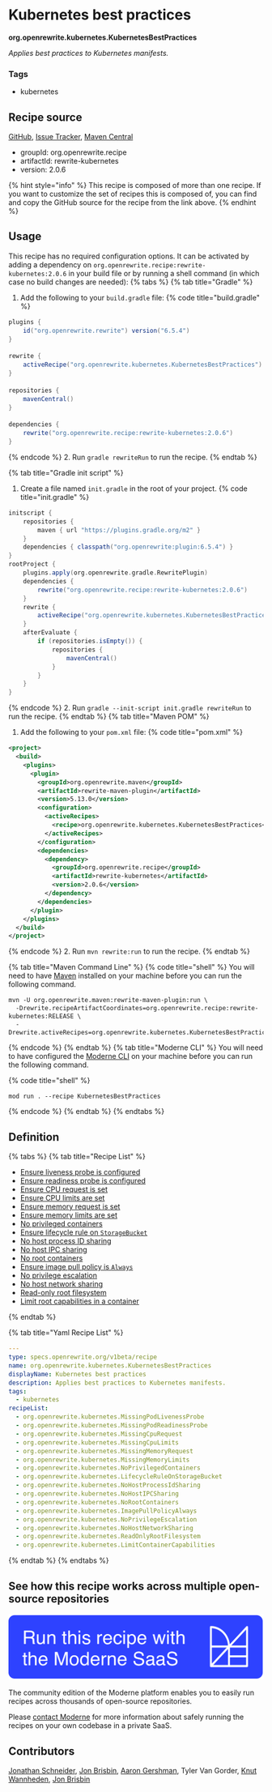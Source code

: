 # Kubernetes best practices

**org.openrewrite.kubernetes.KubernetesBestPractices**

_Applies best practices to Kubernetes manifests._

### Tags

* kubernetes

## Recipe source

[GitHub](https://github.com/openrewrite/rewrite-kubernetes/blob/main/src/main/resources/META-INF/rewrite/kubernetes.yml), [Issue Tracker](https://github.com/openrewrite/rewrite-kubernetes/issues), [Maven Central](https://central.sonatype.com/artifact/org.openrewrite.recipe/rewrite-kubernetes/2.0.6/jar)

* groupId: org.openrewrite.recipe
* artifactId: rewrite-kubernetes
* version: 2.0.6

{% hint style="info" %}
This recipe is composed of more than one recipe. If you want to customize the set of recipes this is composed of, you can find and copy the GitHub source for the recipe from the link above.
{% endhint %}

## Usage

This recipe has no required configuration options. It can be activated by adding a dependency on `org.openrewrite.recipe:rewrite-kubernetes:2.0.6` in your build file or by running a shell command (in which case no build changes are needed): 
{% tabs %}
{% tab title="Gradle" %}
1. Add the following to your `build.gradle` file:
{% code title="build.gradle" %}
```groovy
plugins {
    id("org.openrewrite.rewrite") version("6.5.4")
}

rewrite {
    activeRecipe("org.openrewrite.kubernetes.KubernetesBestPractices")
}

repositories {
    mavenCentral()
}

dependencies {
    rewrite("org.openrewrite.recipe:rewrite-kubernetes:2.0.6")
}
```
{% endcode %}
2. Run `gradle rewriteRun` to run the recipe.
{% endtab %}

{% tab title="Gradle init script" %}
1. Create a file named `init.gradle` in the root of your project.
{% code title="init.gradle" %}
```groovy
initscript {
    repositories {
        maven { url "https://plugins.gradle.org/m2" }
    }
    dependencies { classpath("org.openrewrite:plugin:6.5.4") }
}
rootProject {
    plugins.apply(org.openrewrite.gradle.RewritePlugin)
    dependencies {
        rewrite("org.openrewrite.recipe:rewrite-kubernetes:2.0.6")
    }
    rewrite {
        activeRecipe("org.openrewrite.kubernetes.KubernetesBestPractices")
    }
    afterEvaluate {
        if (repositories.isEmpty()) {
            repositories {
                mavenCentral()
            }
        }
    }
}
```
{% endcode %}
2. Run `gradle --init-script init.gradle rewriteRun` to run the recipe.
{% endtab %}
{% tab title="Maven POM" %}
1. Add the following to your `pom.xml` file:
{% code title="pom.xml" %}
```xml
<project>
  <build>
    <plugins>
      <plugin>
        <groupId>org.openrewrite.maven</groupId>
        <artifactId>rewrite-maven-plugin</artifactId>
        <version>5.13.0</version>
        <configuration>
          <activeRecipes>
            <recipe>org.openrewrite.kubernetes.KubernetesBestPractices</recipe>
          </activeRecipes>
        </configuration>
        <dependencies>
          <dependency>
            <groupId>org.openrewrite.recipe</groupId>
            <artifactId>rewrite-kubernetes</artifactId>
            <version>2.0.6</version>
          </dependency>
        </dependencies>
      </plugin>
    </plugins>
  </build>
</project>
```
{% endcode %}
2. Run `mvn rewrite:run` to run the recipe.
{% endtab %}

{% tab title="Maven Command Line" %}
{% code title="shell" %}
You will need to have [Maven](https://maven.apache.org/download.cgi) installed on your machine before you can run the following command.

```shell
mvn -U org.openrewrite.maven:rewrite-maven-plugin:run \
  -Drewrite.recipeArtifactCoordinates=org.openrewrite.recipe:rewrite-kubernetes:RELEASE \
  -Drewrite.activeRecipes=org.openrewrite.kubernetes.KubernetesBestPractices
```
{% endcode %}
{% endtab %}
{% tab title="Moderne CLI" %}
You will need to have configured the [Moderne CLI](https://docs.moderne.io/moderne-cli/cli-intro) on your machine before you can run the following command.

{% code title="shell" %}
```shell
mod run . --recipe KubernetesBestPractices
```
{% endcode %}
{% endtab %}
{% endtabs %}

## Definition

{% tabs %}
{% tab title="Recipe List" %}
* [Ensure liveness probe is configured](../kubernetes/missingpodlivenessprobe.md)
* [Ensure readiness probe is configured](../kubernetes/missingpodreadinessprobe.md)
* [Ensure CPU request is set](../kubernetes/missingcpurequest.md)
* [Ensure CPU limits are set](../kubernetes/missingcpulimits.md)
* [Ensure memory request is set](../kubernetes/missingmemoryrequest.md)
* [Ensure memory limits are set](../kubernetes/missingmemorylimits.md)
* [No privileged containers](../kubernetes/noprivilegedcontainers.md)
* [Ensure lifecycle rule on `StorageBucket`](../kubernetes/lifecycleruleonstoragebucket.md)
* [No host process ID sharing](../kubernetes/nohostprocessidsharing.md)
* [No host IPC sharing](../kubernetes/nohostipcsharing.md)
* [No root containers](../kubernetes/norootcontainers.md)
* [Ensure image pull policy is `Always`](../kubernetes/imagepullpolicyalways.md)
* [No privilege escalation](../kubernetes/noprivilegeescalation.md)
* [No host network sharing](../kubernetes/nohostnetworksharing.md)
* [Read-only root filesystem](../kubernetes/readonlyrootfilesystem.md)
* [Limit root capabilities in a container](../kubernetes/limitcontainercapabilities.md)

{% endtab %}

{% tab title="Yaml Recipe List" %}
```yaml
---
type: specs.openrewrite.org/v1beta/recipe
name: org.openrewrite.kubernetes.KubernetesBestPractices
displayName: Kubernetes best practices
description: Applies best practices to Kubernetes manifests.
tags:
  - kubernetes
recipeList:
  - org.openrewrite.kubernetes.MissingPodLivenessProbe
  - org.openrewrite.kubernetes.MissingPodReadinessProbe
  - org.openrewrite.kubernetes.MissingCpuRequest
  - org.openrewrite.kubernetes.MissingCpuLimits
  - org.openrewrite.kubernetes.MissingMemoryRequest
  - org.openrewrite.kubernetes.MissingMemoryLimits
  - org.openrewrite.kubernetes.NoPrivilegedContainers
  - org.openrewrite.kubernetes.LifecycleRuleOnStorageBucket
  - org.openrewrite.kubernetes.NoHostProcessIdSharing
  - org.openrewrite.kubernetes.NoHostIPCSharing
  - org.openrewrite.kubernetes.NoRootContainers
  - org.openrewrite.kubernetes.ImagePullPolicyAlways
  - org.openrewrite.kubernetes.NoPrivilegeEscalation
  - org.openrewrite.kubernetes.NoHostNetworkSharing
  - org.openrewrite.kubernetes.ReadOnlyRootFilesystem
  - org.openrewrite.kubernetes.LimitContainerCapabilities

```
{% endtab %}
{% endtabs %}

## See how this recipe works across multiple open-source repositories

[![Moderne Link Image](/.gitbook/assets/ModerneRecipeButton.png)](https://app.moderne.io/recipes/org.openrewrite.kubernetes.KubernetesBestPractices)

The community edition of the Moderne platform enables you to easily run recipes across thousands of open-source repositories.

Please [contact Moderne](https://moderne.io/product) for more information about safely running the recipes on your own codebase in a private SaaS.

## Contributors
[Jonathan Schneider](mailto:jkschneider@gmail.com), [Jon Brisbin](mailto:jon@moderne.io), [Aaron Gershman](mailto:aegershman@gmail.com), Tyler Van Gorder, [Knut Wannheden](mailto:knut.wannheden@gmail.com), [Jon Brisbin](mailto:jon@jbrisbin.com)
